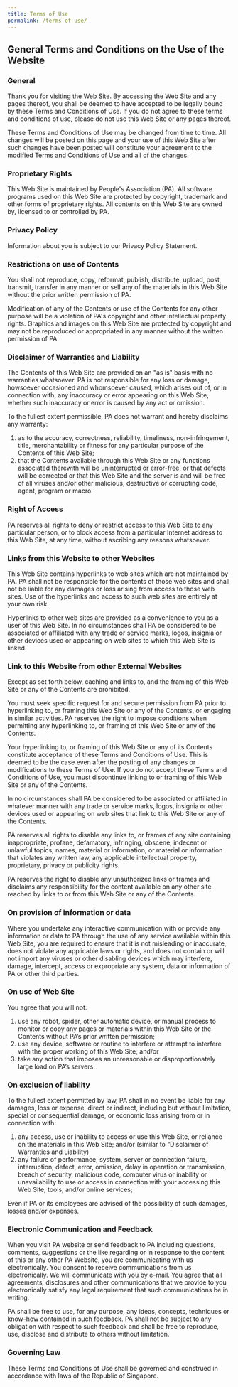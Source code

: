 ```yaml
---
title: Terms of Use
permalink: /terms-of-use/
---
```

## **General Terms and Conditions on the Use of the Website**


<h3>General</h3>
<p>Thank you for visiting the Web Site. By accessing the Web Site and any pages thereof, you shall be deemed to have accepted to be legally bound by these Terms and Conditions of Use. If you do not agree to these terms and conditions of use, please do not use this Web Site or any pages thereof.</p>
<p>These Terms and Conditions of Use may be changed from time to time. All changes will be posted on this page and your use of this Web Site after such changes have been posted will constitute your agreement to the modified Terms and Conditions of Use and all of the changes.</p>
<h3>Proprietary Rights</h3>
<p>This Web Site is maintained by People's Association (PA). All software programs used on this Web Site are protected by copyright, trademark and other forms of proprietary rights. All contents on this Web Site are owned by, licensed to or controlled by PA.</p>
<h3>Privacy Policy</h3>
<p>Information about you is subject to our Privacy Policy Statement.</p>
<h3>Restrictions on use of Contents</h3>
<p>You shall not reproduce, copy, reformat, publish, distribute, upload, post, transmit, transfer in any manner or sell any of the materials in this Web Site without the prior written permission of PA.</p>
<p>Modification of any of the Contents or use of the Contents for any other purpose will be a violation of PA's copyright and other intellectual property rights. Graphics and images on this Web Site are protected by copyright and may not be reproduced or appropriated in any manner without the written permission of PA.</p>
<h3>Disclaimer of Warranties and Liability</h3>
<p>The Contents of this Web Site are provided on an "as is" basis with no warranties whatsoever. PA is not responsible for any loss or damage, howsoever occasioned and whomsoever caused, which arises out of, or in connection with, any inaccuracy or error appearing on this Web Site, whether such inaccuracy or error is caused by any act or omission.</p>
<span>To the fullest extent permissible, PA does not warrant and hereby disclaims any warranty:</span>
<ol class="alpha">
    <li>as to the accuracy, correctness, reliability, timeliness, non-infringement, title, merchantability or fitness for any particular purpose of the Contents of this Web Site;</li>
    <li>that the Contents available through this Web Site or any functions associated therewith will be uninterrupted or error-free, or that defects will be corrected or that this Web Site and the server is and will be free of all viruses and/or other malicious, destructive or corrupting code, agent, program or macro.</li>
</ol>
<h3>Right of Access</h3>
<p>PA reserves all rights to deny or restrict access to this Web Site to any particular person, or to block access from a particular Internet address to this Web Site, at any time, without ascribing any reasons whatsoever.</p>
<h3>Links from this Website to other Websites</h3>
<p>This Web Site contains hyperlinks to web sites which are not maintained by PA. PA shall not be responsible for the contents of those web sites and shall not be liable for any damages or loss arising from access to those web sites. Use of the hyperlinks and access to such web sites are entirely at your own risk.</p>
<p>Hyperlinks to other web sites are provided as a convenience to you as a user of this Web Site. In no circumstances shall PA be considered to be associated or affiliated with any trade or service marks, logos, insignia or other devices used or appearing on web sites to which this Web Site is linked.</p>
<h3>Link to this Website from other External Websites</h3>
<p>Except as set forth below, caching and links to, and the framing of this Web Site or any of the Contents are prohibited.</p>
<p>You must seek specific request for and secure permission from PA prior to hyperlinking to, or framing this Web Site or any of the Contents, or engaging in similar activities. PA reserves the right to impose conditions when permitting any hyperlinking to, or framing of this Web Site or any of the Contents.</p>
<p>Your hyperlinking to, or framing of this Web Site or any of its Contents constitute acceptance of these Terms and Conditions of Use. This is deemed to be the case even after the posting of any changes or modifications to these Terms of Use. If you do not accept these Terms and Conditions of Use, you must discontinue linking to or framing of this Web Site or any of the Contents.</p>
<p>In no circumstances shall PA be considered to be associated or affiliated in whatever manner with any trade or service marks, logos, insignia or other devices used or appearing on web sites that link to this Web Site or any of the Contents.</p>
<p>PA reserves all rights to disable any links to, or frames of any site containing inappropriate, profane, defamatory, infringing, obscene, indecent or unlawful topics, names, material or information, or material or information that violates any written law, any applicable intellectual property, proprietary, privacy or publicity rights.</p>
<p>PA reserves the right to disable any unauthorized links or frames and disclaims any responsibility for the content available on any other site reached by links to or from this Web Site or any of the Contents.</p>
<h3>On provision of information or data</h3>
<p>Where you undertake any interactive communication with or provide any information or data to PA through the use of any service available within this Web Site, you are required to ensure that it is not misleading or inaccurate, does not violate any applicable laws or rights, and does not contain or will not import any viruses or other disabling devices which may interfere, damage, intercept, access or expropriate any system, data or information of PA or other third parties.</p>
<h3>On use of Web Site</h3>
<span>You agree that you will not:</span>
<ol class="alpha">
    <li>use any robot, spider, other automatic device, or manual process to monitor or copy any pages or materials within this Web Site or the Contents without PA’s prior written permission;</li>
    <li>use any device, software or routine to interfere or attempt to interfere with the proper working of this Web Site; and/or</li>
    <li>take any action that imposes an unreasonable or disproportionately large load on PA’s servers.</li>
</ol>
<h3>On exclusion of liability</h3>
<span>To the fullest extent permitted by law, PA shall in no event be liable for any damages, loss or expense, direct or indirect, including but without limitation, special or consequential damage, or economic loss arising from or in connection with:</span>
<ol class="alpha">
    <li>any access, use or inability to access or use this Web Site, or reliance on the materials in this Web Site; and/or  (similar to “Disclaimer of Warranties and Liability)</li>
    <li>any failure of performance, system, server or connection failure, interruption, defect, error, omission, delay in operation or transmission, breach of security, malicious code, computer virus or inability or unavailability to use or access in connection with your accessing this Web Site, tools, and/or online services;</li>
</ol>
<p>Even if PA or its employees are advised of the possibility of such damages, losses and/or expenses.</p>
<h3>Electronic Communication and Feedback</h3>
<p>When you visit PA website or send feedback to PA including questions, comments, suggestions or the like regarding or in response to the content of this or any other PA Website, you are communicating with us electronically. You consent to receive communications from us electronically. We will communicate with you by e-mail. You agree that all agreements, disclosures and other communications that we provide to you electronically satisfy any legal requirement that such communications be in writing.</p>
<p>PA shall be free to use, for any purpose, any ideas, concepts, techniques or know-how contained in such feedback. PA shall not be subject to any obligation with respect to such feedback and shall be free to reproduce, use, disclose and distribute to others without limitation.</p>
<h3>Governing Law</h3>
<p>These Terms and Conditions of Use shall be governed and construed in accordance with laws of the Republic of Singapore.</p>